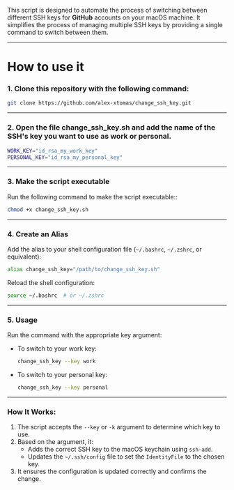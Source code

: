 
This script is designed to automate the process of switching between different SSH keys for **GitHub** accounts on your macOS machine. It simplifies the process of managing multiple SSH keys by providing a single command to switch between them.

---

# How to use it

### 1. Clone this repository with the following command:

```bash
git clone https://github.com/alex-xtomas/change_ssh_key.git
```

---

### 2. Open the file change_ssh_key.sh and add the name of the SSH's key you want to use as work or personal.

```bash
WORK_KEY="id_rsa_my_work_key"
PERSONAL_KEY="id_rsa_my_personal_key"
```

---

### 3. Make the script executable 

Run the following command to make the script executable::

```bash
chmod +x change_ssh_key.sh
```

---

### 4. **Create an Alias**

Add the alias to your shell configuration file (`~/.bashrc`, `~/.zshrc`, or equivalent):

```bash
alias change_ssh_key="/path/to/change_ssh_key.sh"
```

Reload the shell configuration:

```bash
source ~/.bashrc  # or ~/.zshrc
```

---

### 5. **Usage**

Run the command with the appropriate key argument:

- To switch to your work key:
  ```bash
  change_ssh_key --key work
  ```
- To switch to your personal key:
  ```bash
  change_ssh_key --key personal
  ```

---

### How It Works:

1. The script accepts the `--key` or `-k` argument to determine which key to use.
2. Based on the argument, it:
   - Adds the correct SSH key to the macOS keychain using `ssh-add`.
   - Updates the `~/.ssh/config` file to set the `IdentityFile` to the chosen key.
3. It ensures the configuration is updated correctly and confirms the change.
